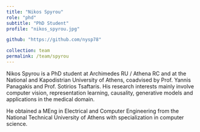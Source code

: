 ```yaml
---
title: "Nikos Spyrou"
role: "phd"
subtitle: "PhD Student"
profile: "nikos_spyrou.jpg"

github: "https://github.com/nysp78"

collection: team
permalink: /team/spyrou
---
```


Nikos Spyrou is a PhD student at Archimedes RU / Athena RC and at the National and Kapodistrian University of Athens, coadvised by Prof. Yannis Panagakis and Prof. Sotirios Tsaftaris. His research interests mainly involve computer vision, representation learning, causality, generative models and applications in the medical domain. 

He obtained a MEng in Electrical and Computer Engineering from the National Technical University of Athens with specialization in computer science.

